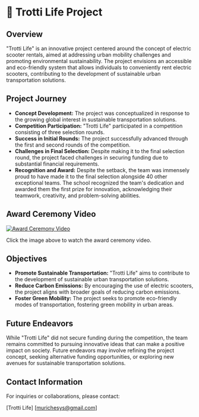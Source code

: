 # 🛴 Trotti Life Project

## Overview
"Trotti Life" is an innovative project centered around the concept of electric scooter rentals, aimed at addressing urban mobility challenges and promoting environmental sustainability. The project envisions an accessible and eco-friendly system that allows individuals to conveniently rent electric scooters, contributing to the development of sustainable urban transportation solutions.

## Project Journey
- **Concept Development:** The project was conceptualized in response to the growing global interest in sustainable transportation solutions.
- **Competition Participation:** "Trotti Life" participated in a competition consisting of three selection rounds.
- **Success in Initial Rounds:** The project successfully advanced through the first and second rounds of the competition.
- **Challenges in Final Selection:** Despite making it to the final selection round, the project faced challenges in securing funding due to substantial financial requirements.
- **Recognition and Award:** Despite the setback, the team was immensely proud to have made it to the final selection alongside 40 other exceptional teams. The school recognized the team's dedication and awarded them the first prize for innovation, acknowledging their teamwork, creativity, and problem-solving abilities.

## Award Ceremony Video
[![Award Ceremony Video](https://img.youtube.com/vi/YOUR_VIDEO_ID_HERE/0.jpg)](https://www.youtube.com/watch?v=YOUR_VIDEO_ID_HERE)

Click the image above to watch the award ceremony video.

## Objectives
- **Promote Sustainable Transportation:** "Trotti Life" aims to contribute to the development of sustainable urban transportation solutions.
- **Reduce Carbon Emissions:** By encouraging the use of electric scooters, the project aligns with broader goals of reducing carbon emissions.
- **Foster Green Mobility:** The project seeks to promote eco-friendly modes of transportation, fostering green mobility in urban areas.

## Future Endeavors
While "Trotti Life" did not secure funding during the competition, the team remains committed to pursuing innovative ideas that can make a positive impact on society. Future endeavors may involve refining the project concept, seeking alternative funding opportunities, or exploring new avenues for sustainable transportation solutions.

## Contact Information
For inquiries or collaborations, please contact:

[Trotti Life]
[murichesys@gmail.com]
